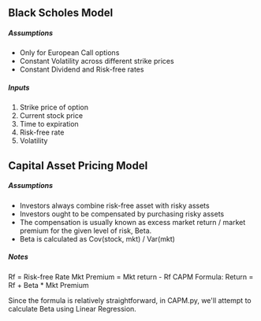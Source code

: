 ## Black Scholes Model

##### Assumptions

* Only for European Call options
* Constant Volatility across different strike prices
* Constant Dividend and Risk-free rates

##### Inputs

1.  Strike price of option
2.  Current stock price
3.  Time to expiration
4.  Risk-free rate
5.  Volatility

## Capital Asset Pricing Model

##### Assumptions

* Investors always combine risk-free asset with risky assets
* Investors ought to be compensated by purchasing risky assets
* The compensation is usually known as excess market return / market premium for the given level of risk, Beta.
* Beta is calculated as Cov(stock, mkt) / Var(mkt)

##### Notes

Rf = Risk-free Rate
Mkt Premium = Mkt return - Rf
CAPM Formula: Return = Rf + Beta \* Mkt Premium

Since the formula is relatively straightforward, in CAPM.py, we'll attempt to calculate Beta using Linear Regression.
